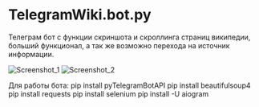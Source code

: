 # TelegramWiki.bot.py
Телеграм бот с функции скриншота и скроллинга страниц википедии, больший функционал, а так же возможно перехода на источник информации.


![Screenshot_1](https://user-images.githubusercontent.com/124584927/220329927-1977a159-2b9c-4621-8f0b-e2bf3f537a48.png)
![Screenshot_2](https://user-images.githubusercontent.com/124584927/220329933-eb038c0c-ebc5-451a-a442-5bba37874786.png)


Для работы бота:
pip install pyTelegramBotAPI
pip install beautifulsoup4
pip install requests
pip install selenium
pip install -U aiogram
